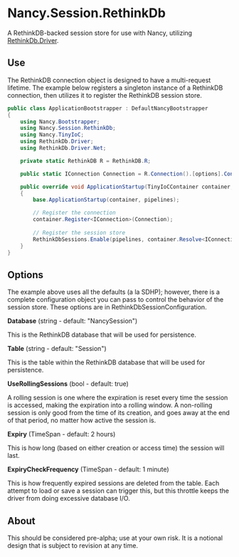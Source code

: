 ﻿# Nancy.Session.RethinkDb

A RethinkDB-backed session store for use with Nancy, utilizing [RethinkDb.Driver](https://github.com/bchavez/RethinkDb.Driver).

## Use

The RethinkDB connection object is designed to have a multi-request lifetime. The example below registers a singleton
instance of a RethinkDB connection, then utilizes it to register the RethinkDB session store.

```csharp
public class ApplicationBootstrapper : DefaultNancyBootstrapper
{
	using Nancy.Bootstrapper;
    using Nancy.Session.RethinkDb;
	using Nancy.TinyIoC;
    using RethinkDb.Driver;
	using RethinkDb.Driver.Net;

	private static RethinkDB R = RethinkDB.R;

    public static IConnection Connection = R.Connection().[options].Connect();

    public override void ApplicationStartup(TinyIoCContainer container, IPipelines pipelines)
	{
		base.ApplicationStartup(container, pipelines);

		// Register the connection
		container.Register<IConnection>(Connection);
		
		// Register the session store
		RethinkDbSessions.Enable(pipelines, container.Resolve<IConnection>());
	}
}
```

## Options

The example above uses all the defaults (a la SDHP); however, there is a complete configuration object you can pass to
control the behavior of the session store.  These options are in RethinkDbSessionConfiguration.

**Database** (string - default: "NancySession")

This is the RethinkDB database that will be used for persistence.

**Table** (string - default: "Session")

This is the table within the RethinkDB database that will be used for persistence.

**UseRollingSessions** (bool - default: true)

A rolling session is one where the expiration is reset every time the session is accessed, making the expiration into a
rolling window. A non-rolling session is only good from the time of its creation, and goes away at the end of that
period, no matter how active the session is.

**Expiry** (TimeSpan - default: 2 hours)

This is how long (based on either creation or access time) the session will last.

**ExpiryCheckFrequency** (TimeSpan - default: 1 minute)

This is how frequently expired sessions are deleted from the table.  Each attempt to load or save a session can trigger
this, but this throttle keeps the driver from doing excessive database I/O.

## About

This should be considered pre-alpha; use at your own risk. It is a notional design that is subject to revision at any
time.